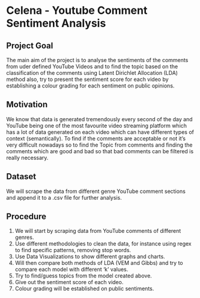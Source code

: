 # Celena - Youtube Comment Sentiment Analysis

## Project Goal
The main aim of the project is to analyse the sentiments of the comments from uder defined YouTube Videos and to find the topic based on the classification of the comments using Latent Dirichlet Allocation (LDA) method also, try to present the sentiment score for each video by establishing a colour grading for each sentiment on public opinions.

## Motivation
We know that data is generated tremendously every second of the day and YouTube being one of the most favourite video streaming platform which has a lot of data generated on each video which can have different types of context (semantically). To find if the comments are acceptable or not it’s very difficult nowadays so to find the Topic from comments and finding the comments which are good and bad so that bad comments can be filtered is really necessary.

## Dataset
We will scrape the data from different genre YouTube comment sections and append it to a .csv file for further analysis.

## Procedure
1. We will start by scraping data from YouTube comments of different genres.
2. Use different methodologies to clean the data, for instance using regex to
   find specific patterns, removing stop words.
3. Use Data Visualizations to show different graphs and charts.
4. Will then compare both methods of LDA (VEM and Gibbs) and try to compare
   each model with different ‘k’ values.
5. Try to find/guess topics from the model created above.
6. Give out the sentiment score of each video.
7. Colour grading will be established on public sentiments.
